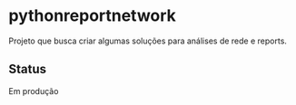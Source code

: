 # pythonreportnetwork

Projeto que busca criar algumas soluções para análises de rede e reports.

## Status

Em produção
